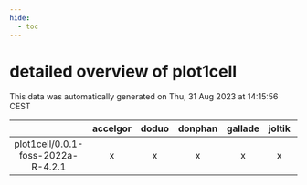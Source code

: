 ```yaml
---
hide:
  - toc
---
```


detailed overview of plot1cell
==============================


This data was automatically generated on Thu, 31 Aug 2023 at 14:15:56 CEST  

| |accelgor|doduo|donphan|gallade|joltik|skitty|swalot|victini|
| :---: | :---: | :---: | :---: | :---: | :---: | :---: | :---: | :---: |
|plot1cell/0.0.1-foss-2022a-R-4.2.1|x|x|x|x|x|x|x|x|
